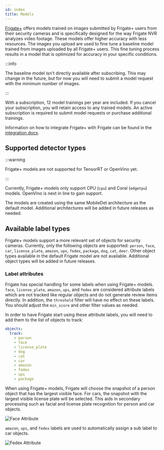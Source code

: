 ```yaml
---
id: index
title: Models
---
```


<a href="https://frigate.video/plus" target="_blank" rel="nofollow">Frigate+</a> offers models trained on images submitted by Frigate+ users from their security cameras and is specifically designed for the way Frigate NVR analyzes video footage. These models offer higher accuracy with less resources. The images you upload are used to fine tune a baseline model trained from images uploaded by all Frigate+ users. This fine tuning process results in a model that is optimized for accuracy in your specific conditions.

:::info

The baseline model isn't directly available after subscribing. This may change in the future, but for now you will need to submit a model request with the minimum number of images.

:::

With a subscription, 12 model trainings per year are included. If you cancel your subscription, you will retain access to any trained models. An active subscription is required to submit model requests or purchase additional trainings.

Information on how to integrate Frigate+ with Frigate can be found in the [integration docs](../integrations/plus.md).

## Supported detector types

:::warning

Frigate+ models are not supported for TensorRT or OpenVino yet.

:::

Currently, Frigate+ models only support CPU (`cpu`) and Coral (`edgetpu`) models. OpenVino is next in line to gain support.

The models are created using the same MobileDet architecture as the default model. Additional architectures will be added in future releases as needed.

## Available label types

Frigate+ models support a more relevant set of objects for security cameras. Currently, only the following objects are supported: `person`, `face`, `car`, `license_plate`, `amazon`, `ups`, `fedex`, `package`, `dog`, `cat`, `deer`. Other object types available in the default Frigate model are not available. Additional object types will be added in future releases.

### Label attributes

Frigate has special handling for some labels when using Frigate+ models. `face`, `license_plate`, `amazon`, `ups`, and `fedex` are considered attribute labels which are not tracked like regular objects and do not generate review items directly. In addition, the `threshold` filter will have no effect on these labels. You should adjust the `min_score` and other filter values as needed.

In order to have Frigate start using these attribute labels, you will need to add them to the list of objects to track:

```yaml
objects:
  track:
    - person
    - face
    - license_plate
    - dog
    - cat
    - car
    - amazon
    - fedex
    - ups
    - package
```

When using Frigate+ models, Frigate will choose the snapshot of a person object that has the largest visible face. For cars, the snapshot with the largest visible license plate will be selected. This aids in secondary processing such as facial and license plate recognition for person and car objects.

![Face Attribute](/img/plus/attribute-example-face.jpg)

`amazon`, `ups`, and `fedex` labels are used to automatically assign a sub label to car objects.

![Fedex Attribute](/img/plus/attribute-example-fedex.jpg)
